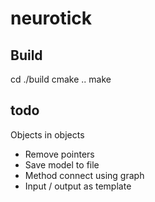 # neurotick

## Build

cd ./build
cmake ..
make

## todo

Objects in objects
- Remove pointers
- Save model to file
- Method connect using graph
- Input / output as template